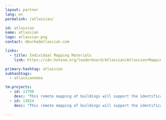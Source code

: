 ```yaml
---
layout: partner
lang: en
permalink: /atlassian/

id: atlassian
name: atlassian
logo: atlassian.png
contact: mburke@atlassian.com

links:
  - title: Individual Mapping Materials
    link: https://cdn.hotosm.org/leaderboard/Atlassian/Atlassian+Mapping+how+to+guide.pdf

primary-hashtag: atlassian
subhashtags:
  - atlassianemea

tm-projects:
  - id: 13798
    desc: "This remote mapping of buildings will support the identification and characterization of settlements, as well as the implementation of planned activities and largely the generation of data for humanitarian activities."
  - id: 13824
    desc: "This remote mapping of buildings will support the identification and characterization of settlements, as well as the implementation of planned activities and largely the generation of data for humanitarian activities."

---
```

